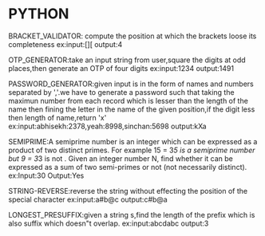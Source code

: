 # PYTHON
BRACKET_VALIDATOR: compute the position at which the brackets loose its completeness
ex:input:[][
   output:4
   
OTP_GENERATOR:take an input string from user,square the digits at odd places,then generate an OTP of four digits
ex:input:1234
   output:1491
   
PASSWORD_GENERATOR:given input is in the form of names and numbers separated by ','.we have to generate a password such that taking the maximun number from each record which is lesser than the length of the name then fining the letter in the name of the given position,if the digit less then length of name,return 'x'
ex:input:abhisekh:2378,yeah:8998,sinchan:5698
   output:kXa
   
SEMIPRIME:A semiprime number is an integer which can be expressed as a product of two distinct primes. For example 15 = 3*5 is a semiprime number but 9 = 3*3 is not .
Given an integer number N, find whether it can be expressed as a sum of two semi-primes or not (not necessarily distinct).
ex:Input:30
   Output:Yes
   
STRING-REVERSE:reverse the string without effecting the position of the special character
ex:input:a#b@c
   output:c#b@a
   
LONGEST_PRESUFFIX:given a string s,find the length of the prefix which is also suffix which doesn"t overlap.
ex:input:abcdabc
   output:3
   



